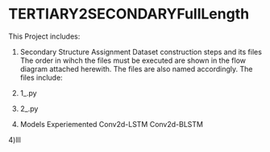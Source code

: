 # TERTIARY2SECONDARYFullLength
This Project includes:
1) Secondary Structure Assignment Dataset construction steps and its files 
The order in wihch the files must be executed are shown in the flow diagram attached herewith. The files are also named accordingly.
The files include:
1) 1_.py
2) 2_.py



2) Models Experiemented
Conv2d-LSTM
Conv2d-BLSTM

4)lll 
